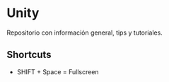 # Unity
Repositorio con información general, tips y tutoriales.

## Shortcuts
- SHIFT + Space = Fullscreen
